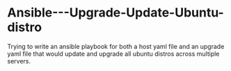 # Ansible---Upgrade-Update-Ubuntu-distro
Trying to write an ansible playbook for both a host yaml file and an upgrade yaml file that would update and upgrade all ubuntu distros across multiple servers.
